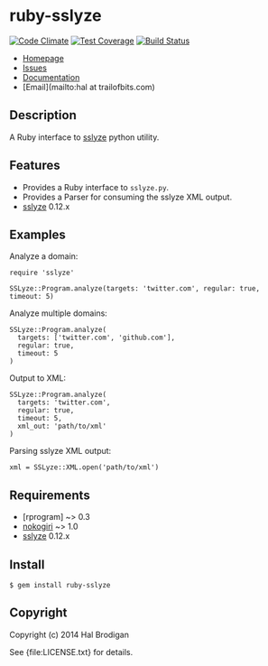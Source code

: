 # ruby-sslyze

[![Code Climate](https://codeclimate.com/github/trailofbits/ruby-sslyze/badges/gpa.svg)](https://codeclimate.com/github/trailofbits/ruby-sslyze)
[![Test Coverage](https://codeclimate.com/github/trailofbits/ruby-sslyze/badges/coverage.svg)](https://codeclimate.com/github/trailofbits/ruby-sslyze)
[![Build Status](https://travis-ci.org/trailofbits/ruby-sslyze.svg)](https://travis-ci.org/trailofbits/ruby-sslyze)

* [Homepage](https://github.com/trailofbits/ruby-sslyze#readme)
* [Issues](https://github.com/trailofbits/ruby-sslyze/issues)
* [Documentation](http://rubydoc.info/gems/ruby-sslyze/frames)
* [Email](mailto:hal at trailofbits.com)

## Description

A Ruby interface to [sslyze] python utility.

## Features

* Provides a Ruby interface to `sslyze.py`.
* Provides a Parser for consuming the sslyze XML output.
* [sslyze] 0.12.x

## Examples

Analyze a domain:

    require 'sslyze'

    SSLyze::Program.analyze(targets: 'twitter.com', regular: true, timeout: 5)

Analyze multiple domains:

    SSLyze::Program.analyze(
      targets: ['twitter.com', 'github.com'],
      regular: true,
      timeout: 5
    )

Output to XML:

    SSLyze::Program.analyze(
      targets: 'twitter.com',
      regular: true,
      timeout: 5,
      xml_out: 'path/to/xml'
    )

Parsing sslyze XML output:

    xml = SSLyze::XML.open('path/to/xml')

## Requirements

* [rprogram] ~> 0.3
* [nokogiri] ~> 1.0
* [sslyze] 0.12.x

## Install

    $ gem install ruby-sslyze

## Copyright

Copyright (c) 2014 Hal Brodigan

See {file:LICENSE.txt} for details.

[sslyze]: https://github.com/nabla-c0d3/sslyze#readme

[rpgoram]: https://github.com/postmodern/rprogram#readme
[nokogiri]: http://www.nokogiri.org/
